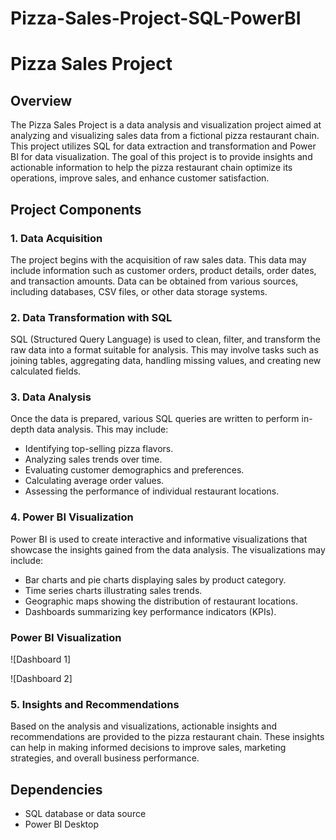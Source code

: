 # Pizza-Sales-Project-SQL-PowerBI
# Pizza Sales Project

## Overview

The Pizza Sales Project is a data analysis and visualization project aimed at analyzing and visualizing sales data from a fictional pizza restaurant chain. This project utilizes SQL for data extraction and transformation and Power BI for data visualization. The goal of this project is to provide insights and actionable information to help the pizza restaurant chain optimize its operations, improve sales, and enhance customer satisfaction.

## Project Components

### 1. Data Acquisition

The project begins with the acquisition of raw sales data. This data may include information such as customer orders, product details, order dates, and transaction amounts. Data can be obtained from various sources, including databases, CSV files, or other data storage systems.

### 2. Data Transformation with SQL

SQL (Structured Query Language) is used to clean, filter, and transform the raw data into a format suitable for analysis. This may involve tasks such as joining tables, aggregating data, handling missing values, and creating new calculated fields.

### 3. Data Analysis

Once the data is prepared, various SQL queries are written to perform in-depth data analysis. This may include:

- Identifying top-selling pizza flavors.
- Analyzing sales trends over time.
- Evaluating customer demographics and preferences.
- Calculating average order values.
- Assessing the performance of individual restaurant locations.

### 4. Power BI Visualization

Power BI is used to create interactive and informative visualizations that showcase the insights gained from the data analysis. The visualizations may include:

- Bar charts and pie charts displaying sales by product category.
- Time series charts illustrating sales trends.
- Geographic maps showing the distribution of restaurant locations.
- Dashboards summarizing key performance indicators (KPIs).

### Power BI Visualization

![Dashboard 1]


![Dashboard 2]

### 5. Insights and Recommendations

Based on the analysis and visualizations, actionable insights and recommendations are provided to the pizza restaurant chain. These insights can help in making informed decisions to improve sales, marketing strategies, and overall business performance.

## Dependencies

- SQL database or data source
- Power BI Desktop
